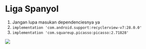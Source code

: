 # Liga Spanyol
1. Jangan lupa masukan dependenciesnya ya
2. `implementation 'com.android.support:recyclerview-v7:28.0.0'`
3. `implementation 'com.squareup.picasso:picasso:2.71828'`
<img src="https://lh3.googleusercontent.com/szROjzarHkB77DLgCNP_kDa-WQILZdo04aM9YxDPRcPPtZRule5c9U_70AQtWpmBEsIOAlCFgbdbjghzZBytEvKDpOEt1aAmPpE-sGKOCOZHyMc9HHtke8FUD8BAb7cUp6UZeh0nWJgodutwEydUPiVjVmv5FPS_NHxuLDRgfjbmJjlWKbUqc-apBJgCqjpemV2fVYo3Yhdbngo4h1NFmFM7CzN2KAPFoH-PPoWFoB28ENcOOPDM3IHmJQnRIshY0tGllcxR53dLwDDYZqEY1ekTWThpOrtNZPJJhmgXV7TdrAZJf9pHeSXxbs3e9CTAiLD_M-8KLsMpvrvrvW4dTW9CCwp3OqkHlPz3W2Yi56dtgIMMF1oE96Q_5WJD0ZlQl-WzRKWejgtThqmkdXGHJe9208cFR0X25hgqqATijUbZU1bjeCQMg05qyX6npiYRFVAPL3qTs-QafOgXv8g4hWq4YColT_nULZFqUpAFbTd2SMb_3lhRJisXsqY9A8DDB8DMxK792YkNvII0LyY7cY7oTG7WkGO4OXEx8PvKbyuodUjGAljqjWOyThC-IFyrq_ocRP5izuUGE8E44inUc00FgDa2dR8ChbL5aKHFW7wLWnhG246obijiJBBpI14Uk1xNMEYUXeVL8LJKZH4koz4=w509-h904-no">
